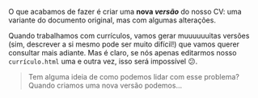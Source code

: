 O que acabamos de fazer é criar uma **nova _versão_** do nosso CV: uma variante do documento original, mas com algumas alterações.

Quando trabalhamos com currículos, vamos gerar muuuuuuitas versões (sim, descrever a si mesmo pode ser muito difícil!) que vamos querer consultar mais adiante. Mas é claro, se nós apenas editarmos nosso `currículo.html` uma e outra vez, isso será impossível :confused:.

> Tem alguma ideia de como podemos lidar com esse problema? Quando criamos uma nova versão podemos...
